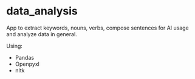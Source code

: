 # data_analysis
App to extract keywords, nouns, verbs, compose sentences for AI usage and analyze data in general.

Using:
- Pandas
- Openpyxl
- nltk
